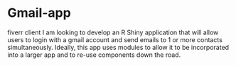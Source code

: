 # Gmail-app
fiverr client
I am looking to develop an R Shiny application that will allow users to login with a
gmail account and send emails to 1 or more contacts simultaneously. Ideally, this
app uses modules to allow it to be incorporated into a larger app and to re-use
components down the road.